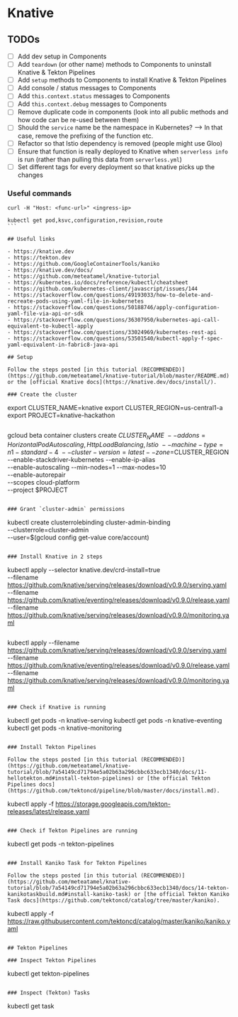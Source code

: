 # Knative

## TODOs

- [ ] Add dev setup in Components
- [ ] Add `teardown` (or other name) methods to Components to uninstall Knative & Tekton Pipelines
- [ ] Add `setup` methods to Components to install Knative & Tekton Pipelines
- [ ] Add console / status messages to Components
- [ ] Add `this.context.status` messages to Components
- [ ] Add `this.context.debug` messages to Components
- [ ] Remove duplicate code in components (look into all public methods and how code can be re-used between them)
- [ ] Should the `service` name be the namespace in Kubernetes? --> In that case, remove the prefixing of the function etc.
- [ ] Refactor so that Istio dependency is removed (people might use Gloo)
- [ ] Ensure that function is really deployed to Knative when `serverless info` is run (rather than pulling this data from `serverless.yml`)
- [ ] Set different tags for every deployment so that knative picks up the changes

### Useful commands

```
curl -H "Host: <func-url>" <ingress-ip>
```

````
kubectl get pod,ksvc,configuration,revision,route
```

## Useful links

- https://knative.dev
- https://tekton.dev
- https://github.com/GoogleContainerTools/kaniko
- https://knative.dev/docs/
- https://github.com/meteatamel/knative-tutorial
- https://kubernetes.io/docs/reference/kubectl/cheatsheet
- https://github.com/kubernetes-client/javascript/issues/144
- https://stackoverflow.com/questions/49193033/how-to-delete-and-recreate-pods-using-yaml-file-in-kubernetes
- https://stackoverflow.com/questions/50188746/apply-configuration-yaml-file-via-api-or-sdk
- https://stackoverflow.com/questions/36307950/kubernetes-api-call-equivalent-to-kubectl-apply
- https://stackoverflow.com/questions/33024969/kubernetes-rest-api
- https://stackoverflow.com/questions/53501540/kubectl-apply-f-spec-yaml-equivalent-in-fabric8-java-api

## Setup

Follow the steps posted [in this tutorial (RECOMMENDED)](https://github.com/meteatamel/knative-tutorial/blob/master/README.md) or the [official Knative docs](https://knative.dev/docs/install/).

### Create the cluster

````

export CLUSTER_NAME=knative
export CLUSTER_REGION=us-central1-a
export PROJECT=knative-hackathon

```

```

gcloud beta container clusters create $CLUSTER_NAME \
 --addons=HorizontalPodAutoscaling,HttpLoadBalancing,Istio \
 --machine-type=n1-standard-4 \
 --cluster-version=latest --zone=$CLUSTER_REGION \
 --enable-stackdriver-kubernetes --enable-ip-alias \
 --enable-autoscaling --min-nodes=1 --max-nodes=10 \
 --enable-autorepair \
 --scopes cloud-platform \
 --project \$PROJECT

```

### Grant `cluster-admin` permissions

```

kubectl create clusterrolebinding cluster-admin-binding \
 --clusterrole=cluster-admin \
 --user=\$(gcloud config get-value core/account)

```

### Install Knative in 2 steps

```

kubectl apply --selector knative.dev/crd-install=true \
 --filename https://github.com/knative/serving/releases/download/v0.9.0/serving.yaml \
 --filename https://github.com/knative/eventing/releases/download/v0.9.0/release.yaml \
 --filename https://github.com/knative/serving/releases/download/v0.9.0/monitoring.yaml

```

```

kubectl apply --filename https://github.com/knative/serving/releases/download/v0.9.0/serving.yaml \
 --filename https://github.com/knative/eventing/releases/download/v0.9.0/release.yaml \
 --filename https://github.com/knative/serving/releases/download/v0.9.0/monitoring.yaml

```

### Check if Knative is running

```

kubectl get pods -n knative-serving
kubectl get pods -n knative-eventing
kubectl get pods -n knative-monitoring

```

### Install Tekton Pipelines

Follow the steps posted [in this tutorial (RECOMMENDED)](https://github.com/meteatamel/knative-tutorial/blob/7a54149cd71794e5a02b63a296cbbc633ecb1340/docs/11-hellotekton.md#install-tekton-pipelines) or [the official Tekton Pipelines docs](https://github.com/tektoncd/pipeline/blob/master/docs/install.md).

```

kubectl apply -f https://storage.googleapis.com/tekton-releases/latest/release.yaml

```

### Check if Tekton Pipelines are running

```

kubectl get pods -n tekton-pipelines

```

### Install Kaniko Task for Tekton Pipelines

Follow the steps posted [in this tutorial (RECOMMENDED)](https://github.com/meteatamel/knative-tutorial/blob/7a54149cd71794e5a02b63a296cbbc633ecb1340/docs/14-tekton-kanikotaskbuild.md#install-kaniko-task) or [the official Tekton Kaniko Task docs](https://github.com/tektoncd/catalog/tree/master/kaniko).

```

kubectl apply -f https://raw.githubusercontent.com/tektoncd/catalog/master/kaniko/kaniko.yaml

```

## Tekton Pipelines

### Inspect Tekton Pipelines

```

kubectl get tekton-pipelines

```

### Inspect (Tekton) Tasks

```

kubectl get task

```

```
